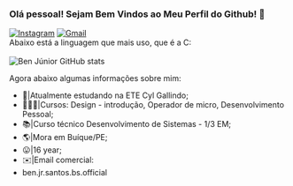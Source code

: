 ### Olá pessoal! Sejam Bem Vindos ao Meu Perfil do Github! 👋

[![Instagram](https://img.shields.io/badge/Instagram-E4405F?style=for-the-badge&logo=instagram&logoColor=white)](https://www.instagram.com/ben_jr_bs_official/) 
[![Gmail](https://img.shields.io/badge/Gmail-D14836?style=for-the-badge&logo=ben.jr.santos.bs.official@gmail.com&logoColor=white)](ben.jr.santos.bs.official@gmail.com)<br>
Abaixo está a linguagem que mais uso, que é a C:<br> <br>
![Ben Júnior GitHub stats](https://github-readme-stats.vercel.app/api?username=benjuniorofc&show_icons=true&theme=tokyonight) <br> 

Agora abaixo algumas informações sobre mim: <br>
- 🏫|Atualmente estudando na ETE Cyl Gallindo;
- 👨🏻‍💻|Cursos: Design - introdução, Operador de micro, Desenvolvimento Pessoal;
- 📚|Curso técnico Desenvolvimento de Sistemas - 1/3 EM;
- 🌎|Mora em Buíque/PE;
- 😛|16 year;
- ✉️|Email comercial:
- ben.jr.santos.bs.official

<!--
**Benjuniorofc/Benjuniorofc** is a ✨ _special_ ✨ repository because its `README.md` (this file) appears on your GitHub profile.
